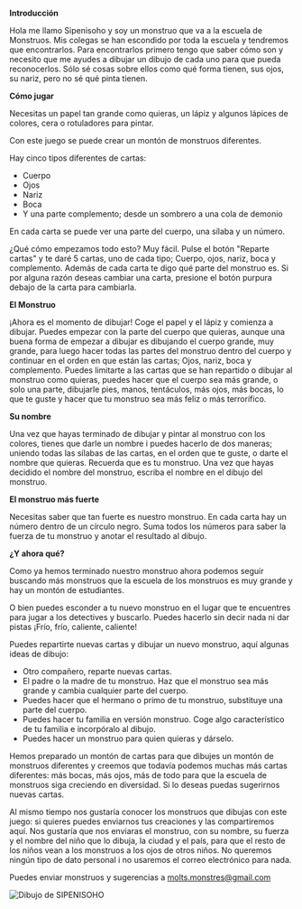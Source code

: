 **Introducción**

Hola me llamo Sipenisoho y soy un monstruo que va a la escuela de Monstruos. Mis colegas se han escondido por toda la escuela y tendremos que encontrarlos. Para encontrarlos primero tengo que saber cómo son y necesito que me ayudes a dibujar un dibujo de cada uno para que pueda reconocerlos. Sólo sé cosas sobre ellos como qué forma tienen, sus ojos, su nariz, pero no sé qué pinta tienen.

**Cómo jugar**

Necesitas un papel tan grande como quieras, un lápiz y algunos lápices de colores, cera o rotuladores para pintar.

Con este juego se puede crear un montón de monstruos diferentes.

Hay cinco tipos diferentes de cartas:

- Cuerpo
- Ojos
- Nariz
- Boca
- Y una parte complemento; desde un sombrero a una cola de demonio

En cada carta se puede ver una parte del cuerpo, una sílaba y un número.

¿Qué cómo empezamos todo esto? Muy fácil. Pulse el botón &quot;Reparte cartas&quot; y te daré 5 cartas, uno de cada tipo; Cuerpo, ojos, nariz, boca y complemento. Además de cada carta te digo qué parte del monstruo es. Si por alguna razón deseas cambiar una carta, presione el botón purpura debajo de la carta para cambiarla.

**El Monstruo**

¡Ahora es el momento de dibujar! Coge el papel y el lápiz y comienza a dibujar. Puedes empezar con la parte del cuerpo que quieras, aunque una buena forma de empezar a dibujar es dibujando el cuerpo grande, muy grande, para luego hacer todas las partes del monstruo dentro del cuerpo y continuar en el orden en que están las cartas; Ojos, nariz, boca y complemento. Puedes limitarte a las cartas que se han repartido o dibujar al monstruo como quieras, puedes hacer que el cuerpo sea más grande, o solo una parte, dibujarle pies, manos, tentáculos, más ojos, más bocas, lo que te guste y hacer que tu monstruo sea más feliz o más terrorífico.

**Su nombre**

Una vez que hayas terminado de dibujar y pintar al monstruo con los colores, tienes que darle un nombre i puedes hacerlo de dos maneras; uniendo todas las sílabas de las cartas, en el orden que te guste, o darte el nombre que quieras. Recuerda que es tu monstruo. Una vez que hayas decidido el nombre del monstruo, escriba el nombre en el dibujo del monstruo.

**El monstruo más fuerte**

Necesitas saber que tan fuerte es nuestro monstruo. En cada carta hay un número dentro de un círculo negro. Suma todos los números para saber la fuerza de tu monstruo y anotar el resultado al dibujo.

**¿Y ahora qué?**

Como ya hemos terminado nuestro monstruo ahora podemos seguir buscando más monstruos que la escuela de los monstruos es muy grande y hay un montón de estudiantes.

O bien puedes esconder a tu nuevo monstruo en el lugar que te encuentres para jugar a los detectives y buscarlo. Puedes hacerlo sin decir nada ni dar pistas ¡Frío, frío, caliente, caliente!

Puedes repartirte nuevas cartas y dibujar un nuevo monstruo, aquí algunas ideas de dibujo:

- Otro compañero, reparte nuevas cartas.
- El padre o la madre de tu monstruo. Haz que el monstruo sea más grande y cambia cualquier parte del cuerpo.
- Puedes hacer que el hermano o primo de tu monstruo, substituye una parte del cuerpo.
- Puedes hacer tu familia en versión monstruo. Coge algo característico de tu familia e incorpóralo al dibujo.
- Puedes hacer un monstruo para quien quieras y dárselo.

Hemos preparado un montón de cartas para que dibujes un montón de monstruos diferentes y creemos que todavía podemos muchas más cartas diferentes: más bocas, más ojos, más de todo para que la escuela de monstruos siga creciendo en diversidad. Si lo deseas puedas sugerirnos nuevas cartas.

Al mismo tiempo nos gustaría conocer los monstruos que dibujas con este juego: si quieres puedes enviarnos tus creaciones y las compartiremos aquí. Nos gustaría que nos enviaras el monstruo, con su nombre, su fuerza y el nombre del niño que lo dibuja, la ciudad y el país, para que el resto de los niños vean a los monstruos a los ojos de otros niños. No queremos ningún tipo de dato personal i no usaremos el correo electrónico para nada.

Puedes enviar monstruos y sugerencias a [molts.monstres@gmail.com](mailto:molts.monstres@gmail.com)

![Dibujo de SIPENISOHO](https://hokenh.github.io/monstres/assets/monsters/sipenisoho.jpg "SIPENISOHO")

